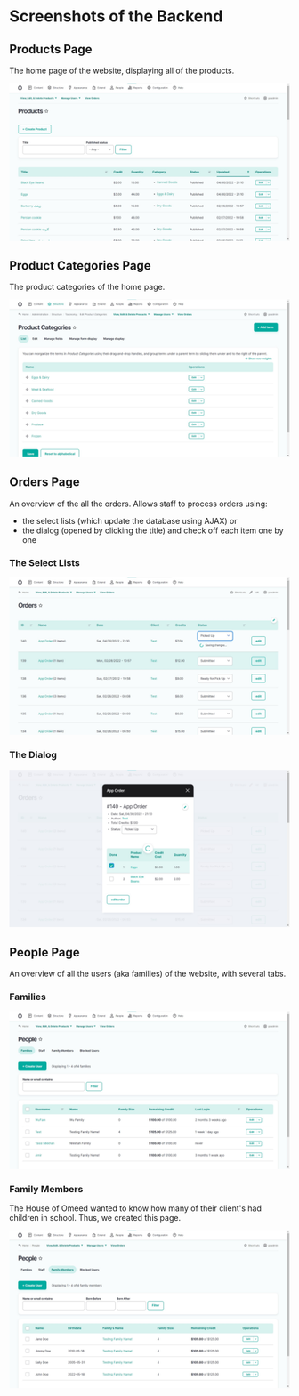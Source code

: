 # Screenshots of the Backend

## Products Page

The home page of the website, displaying all of the products.

[![The Backend Products Page for Smooth Shopping](images/products-page.jpg)](images/products-page.jpg)

## Product Categories Page

The product categories of the home page.

[![The Backend Product Categories Page for Smooth Shopping](images/products-categories-page.jpg)](images/products-categories-page.jpg)

## Orders Page

An overview of the all the orders. Allows staff to process orders using:
 - the select lists (which update the database using AJAX) or 
 - the dialog (opened by clicking the title) and check off each item one by one

### The Select Lists

![The Backend Orders Page for Smooth Shopping](images/orders-page.jpg)

### The Dialog

![The Backend Orders Page for Smooth Shopping, showing the Dialogs](images/orders-page--dialog.jpg)

## People Page

An overview of all the users (aka families) of the website, with several tabs.

### Families

![The Backend Family Page for Smooth Shopping, showing the Families](images/people-page--families.jpg)

### Family Members

The House of Omeed wanted to know how many of their client's had children in school. Thus, we created this page.

![The Backend Family Page for Smooth Shopping, showing the Family Members](images/people-page--family-members.jpg)
